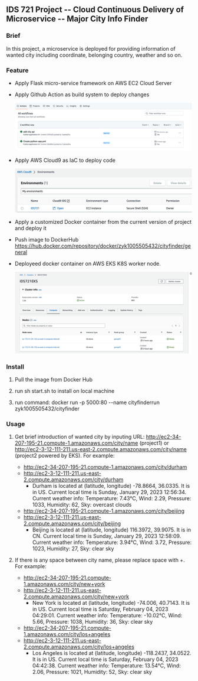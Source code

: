 ## IDS 721 Project -- Cloud Continuous Delivery of Microservice -- Major City Info Finder



### Brief

In this project, a microservice is deployed for providing information of wanted city including coordinate, belonging country, weather and so on. 

### Feature

* Apply Flask micro-service framework on AWS EC2 Cloud Server

* Apply Github Action as build system to deploy changes

  ![image-20230120170454539](README.assets/image-20230120170454539.png)

* Apply AWS Cloud9 as IaC to deploy code

  <img src="README.assets/image-20230120170354341.png" alt="image-20230120170354341" style="zoom:50%;" />
  
* Apply a customized Docker container from the current version of project and deploy it

* Push image to DockerHub https://hub.docker.com/repository/docker/zyk1005505432/cityfinder/general

* Deployeed docker container on AWS EKS K8S worker node. 

  ![image-20230216214611409](./README.assets/image-20230216214611409.png)

### Install
1. Pull the image from Docker Hub

2. run sh start.sh to install on local machine

3. run command: docker run -p 5000:80 --name cityfinderrun zyk1005505432/cityfinder

### Usage

1. Get brief introduction of wanted city by inputing URL: http://ec2-34-207-195-21.compute-1.amazonaws.com/city/name (project1) or http://ec2-3-12-111-211.us-east-2.compute.amazonaws.com/city/name (project2 powered by EKS). For example:
   * http://ec2-34-207-195-21.compute-1.amazonaws.com/city/durham
   * http://ec2-3-12-111-211.us-east-2.compute.amazonaws.com/city/durham
     * Durham is located at (latitude, longitude) -78.8664, 36.0335. It is in US. Current local time is Sunday, January 29, 2023 12:56:34. Current weather info: Temperature: 7.43°C, Wind: 2.29, Pressure: 1033, Humidity: 62, Sky: overcast clouds
   * http://ec2-34-207-195-21.compute-1.amazonaws.com/city/beijing
   * http://ec2-3-12-111-211.us-east-2.compute.amazonaws.com/city/beijing
     * Beijing is located at (latitude, longitude) 116.3972, 39.9075. It is in CN. Current local time is Sunday, January 29, 2023 12:58:09. Current weather info: Temperature: 3.94°C, Wind: 3.72, Pressure: 1023, Humidity: 27, Sky: clear sky

2. If there is any space between city name, please replace space with +. For example:
   * http://ec2-34-207-195-21.compute-1.amazonaws.com/city/new+york
   * http://ec2-3-12-111-211.us-east-2.compute.amazonaws.com/city/new+york
     * New York is located at (latitude, longitude) -74.006, 40.7143. It is in US. Current local time is Saturday, February 04, 2023 04:29:01. Current weather info: Temperature: -10.02°C, Wind: 5.66, Pressure: 1038, Humidity: 36, Sky: clear sky
   * http://ec2-34-207-195-21.compute-1.amazonaws.com/city/los+angeles
   * http://ec2-3-12-111-211.us-east-2.compute.amazonaws.com/city/los+angeles
     * Los Angeles is located at (latitude, longitude) -118.2437, 34.0522. It is in US. Current local time is Saturday, February 04, 2023 04:42:38. Current weather info: Temperature: 13.54°C, Wind: 2.06, Pressure: 1021, Humidity: 52, Sky: clear sky
